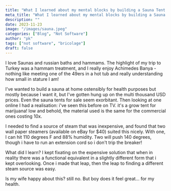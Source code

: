 ```yaml
---
title: "What I learned about my mental blocks by building a Sauna Tent at home with unusual materials"
meta_title: "What I learned about my mental blocks by building a Sauna Tent at home with unusual materials"
description: ""
date: 2023-11-23
image: "/images/sauna.jpeg"
categories: ["Blog", "Not Software"]
author: "pk"
tags: ["not software", "bricolage"]
draft: false
---
```


I love Saunas and russian baths and hammams. The highlight of my trip to Turkey was a hammam treatment, and I 
really enjoy Achimedes Banya - nothing like meeting one of the 49ers in a hot tub and really understanding how
small in stature I am!

I've wanted to build a sauna at home ostensibly for health purposes but mostly because I want it, but I've gotten
hung up on the multi thousand USD prices. Even the sauna tents for sale seem exorbitant. Then looking at one online 
I had a realisation: i've seen this before on TV. it's a grow tent for marijuana! low and behold, the material used
is the same for the commercial ones costing 10x. 

I needed to find a source of steam that was inexpensive, and found that two wall paper steamers (available on eBay for $40)
suited this nicely. With one, I can hit 110 degrees F and 88% humidity. Two will push 140 degrees, though i have to run
an extension cord so i don't trip the breaker!

What did I learn? I kept fixating on the expensive solution that when in reality there was a functional equivalent in a slightly different form that i kept overlooking. Once i made that leap, then the leap to finding a different steam source was easy. 

Is my wife happy about this? still no. But boy does it feel great... for my health.
